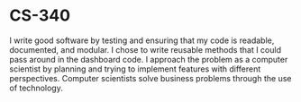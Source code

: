 # CS-340

I write good software by testing and ensuring that my code is readable, documented, and modular. I chose to write reusable methods that I could pass around in the dashboard code. I approach the problem as a computer scientist by planning and trying to implement features with different perspectives. Computer scientists solve business problems through the use of technology.
